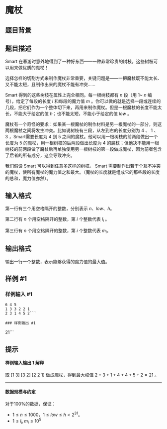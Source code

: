 # 魔杖

## 题目背景



## 题目描述

Smart 在春游时意外地得到了一种好东西——一种非常珍贵的树枝。这些树枝可以用来做优质的魔杖！

选择怎样的切割方式来制作魔杖非常重要，关键问题是——一把魔杖既不能太长、又不能太短，且制作出来的魔杖不能有冲突……

Smart 得到的这些树枝在属性上完全相同。每一根树枝都有 $n$ 段（用 $1$~ $n$ 编号），给定了每段的长度 $l$ 和每段的魔力值 $m$ 。你可以做的就是选择一段或连续的几段，把它们作为一个整体切下来，再用来制作魔杖。但是一根魔杖的长度不能太长，不能大于给定的值 $h$；也不能太短，不能小于给定的值 $low$ 。

魔杖有一个奇怪的要求：如果某一根魔杖的制作材料是另一根魔杖的一部分，则这两根魔杖之间将发生冲突。比如说树枝有三段，从左到右的长度分别为 $4$ 、 $1$ 、 $3$ ，Smart需要长度为 $4$ 到 $5$ 之间的魔杖。他可以用一根树枝的前两段做出一个长度为 $5$ 的魔杖，用一根树枝的后两段做出长度为 $4$ 的魔杖；但他决不能用一根树枝的前两段做了魔杖后再单独使用另一根树枝的第一段做成魔杖，因为前者包含了后者的所有成分，这会导致冲突。

我们假设 Smart 可以得到任意多这样的树枝。 Smart 需要制作出若干个互不冲突的魔杖，使所有魔杖的魔力值之和最大。（魔杖的长度就是组成它的那些段的长度的总和，魔力值亦然）。

## 输入格式

第一行有三个用空格隔开的整数，分别表示 $n$、$low$、$h$。

第二行有 $n$ 个用空格隔开的整数，第 $i$ 个整数代表 $l_i$ 。

第三行有 $n$ 个用空格隔开的整数，第 $i$ 个整数代表 $m_i$。

## 输出格式

输出一行一个整数，表示能够获得的魔力值的最大值。

## 样例 #1

### 样例输入 #1
```
6 4 5
1 3 3 2 2 1
2 3 1 4 5 2```

### 样例输出 #1

```
21```

## 提示

#### 样例输入输出 1 解释

取 $[1$  $3]$ $[3$ $2]$ $[2$ $2$ $1]$ 做成魔杖，得到最大权值 $2+3+1+4+4+5+2=21$ 。

---

#### 数据规模与约定

对于$100\%$的数据，保证：
- $1\le n\le 1000$，$1\le low\le h < 2^{31}$。
- $1 \leq l_i, m_i \le 10^5$
